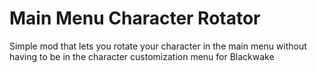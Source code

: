 # Main Menu Character Rotator

Simple mod that lets you rotate your character in the main menu without having to be in the character customization menu
for Blackwake
